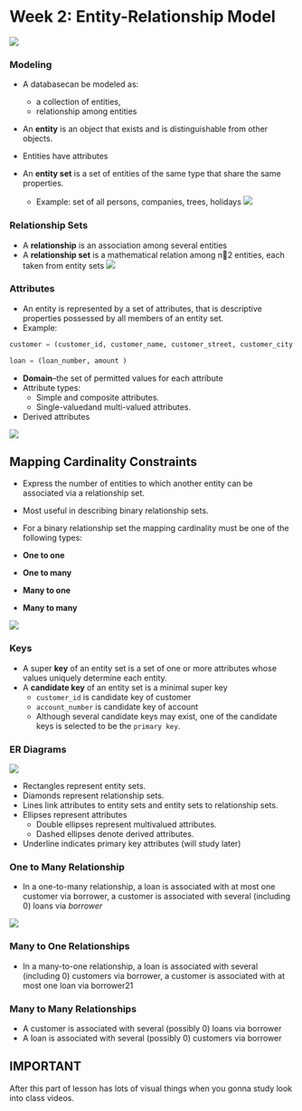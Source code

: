 # Week 2:  Entity-Relationship Model

![](https://beginnersbook.com/wp-content/uploads/2015/04/ER_Diagram_Components.png)

### Modeling

* A databasecan be modeled as:
  * a collection of entities,
  * relationship among entities

* An **entity** is an object that exists and is distinguishable from other objects.
* Entities have attributes
* An **entity set** is a set of entities of the same type that share the same properties.
  * Example: set of all persons, companies, trees, holidays
![](https://www.thestudygenius.com/media/2020/02/Entity-Set-image-2.png)

### Relationship Sets

* A **relationship** is an association among several entities
* A **relationship set** is a mathematical relation among n2 entities, each taken from entity sets
![](https://www.gatevidyalay.com/wp-content/uploads/2018/05/Set-Representation-of-ER-Diagram.png)

### Attributes
* An entity is represented by a set of attributes, that is descriptive properties possessed by all members of an entity set.  
* Example:
``` SQL
customer = (customer_id, customer_name, customer_street, customer_city

loan = (loan_number, amount )
```

* **Domain**–the set of permitted values for each attribute
* Attribute types:
  *  Simple and composite attributes.
  *  Single-valuedand multi-valued attributes.
* Derived attributes

![](https://slideplayer.com/slide/6622410/23/images/4/Example+of+a+composite+attribute.jpg)

## Mapping Cardinality Constraints

* Express the number of entities to which another entity can be associated via a relationship set. 
* Most useful in describing binary relationship sets.
* For a binary relationship set the mapping cardinality must be one of the following types:

* **One to one**
* **One to many**
* **Many to one**
* **Many to many**

![](https://www.atnyla.com/library/images-tutorials/tutorial-993242808-cardinality-and-constraints-dbms.jpg)

### Keys 

* A super **key** of an entity set is a set of one or more attributes whose values uniquely determine each entity.
* A **candidate key** of an entity set is a minimal super key
  * ```customer_id``` is candidate key of customer
  * ```account_number``` is candidate key of account
  * Although several candidate keys may exist, one of the candidate keys is selected to be the ```primary key```.
  
### ER Diagrams
![](https://upload.wikimedia.org/wikipedia/commons/7/72/ER_Diagram_MMORPG.png)

* Rectangles represent entity sets.
* Diamonds represent relationship sets.
* Lines link attributes to entity sets and entity sets to relationship sets.
* Ellipses represent attributes
  * Double ellipses represent multivalued attributes.
  * Dashed ellipses denote derived attributes.
* Underline indicates primary key attributes (will study later)

### One to Many Relationship

* In a one-to-many relationship, a loan is associated with at most one customer via borrower, a customer is associated with several (including 0) loans via *borrower*

![](https://fmhelp.filemaker.com/help/18/fmp/en/FMP_Help/images/relational.07.04.2.png)

### Many to One Relationships

* In a many-to-one relationship, a loan is associated with several (including 0) customers via borrower, a customer is associated with at most one loan via borrower21

### Many to Many Relationships

* A customer is associated with several (possibly 0) loans via borrower
* A loan is associated with several (possibly 0) customers via borrower

## **IMPORTANT**

After this part of lesson has lots of visual things when you gonna study look into class videos.

